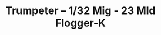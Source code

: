 ---
layout: product
title: "Trumpeter – 1/32 Mig - 23 Mld Flogger-K"
price: "10000" 
desc: "N/A"
img_path: "/assets/img/TRU03211.webp"
brand: "N/A"
available: false
special_offer: false
new: false
soon: false
cat: "010000"
subcat: "013400"
subsubcat: "0N/A"
sifra: "TRU03211"
popular: false
---